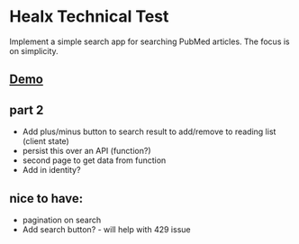 # Healx Technical Test

Implement a simple search app for searching PubMed articles. The focus is on simplicity.

## [Demo](https://healx.akmiller.co.uk/)

## part 2

- Add plus/minus button to search result to add/remove to reading list (client state)
- persist this over an API (function?)
- second page to get data from function
- Add in identity?

## nice to have:

- pagination on search
- Add search button? - will help with 429 issue
